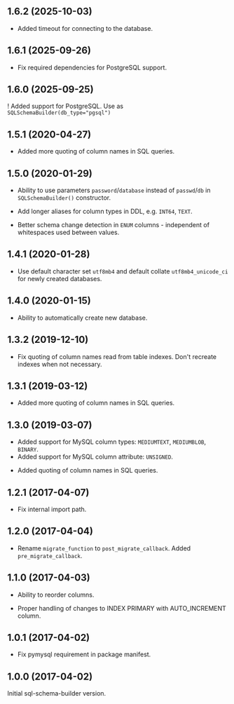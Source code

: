 
## 1.6.2 (2025-10-03)

* Added timeout for connecting to the database.


## 1.6.1 (2025-09-26)

* Fix required dependencies for PostgreSQL support.


## 1.6.0 (2025-09-25)

! Added support for PostgreSQL. Use as `SQLSchemaBuilder(db_type="pgsql")`


## 1.5.1 (2020-04-27)

* Added more quoting of column names in SQL queries.


## 1.5.0 (2020-01-29)

+ Ability to use parameters `password`/`database` instead of `passwd`/`db` in `SQLSchemaBuilder()` constructor.

+ Add longer aliases for column types in DDL, e.g. `INT64`, `TEXT`.

* Better schema change detection in `ENUM` columns - independent of whitespaces used between values.


## 1.4.1 (2020-01-28)

+ Use default character set `utf8mb4` and default collate `utf8mb4_unicode_ci` for newly created databases.


## 1.4.0 (2020-01-15)

+ Ability to automatically create new database.


## 1.3.2 (2019-12-10)

* Fix quoting of column names read from table indexes. Don't recreate indexes when not necessary.


## 1.3.1 (2019-03-12)

* Added more quoting of column names in SQL queries.


## 1.3.0 (2019-03-07)

+ Added support for MySQL column types: `MEDIUMTEXT`, `MEDIUMBLOB`, `BINARY`.
+ Added support for MySQL column attribute: `UNSIGNED`.
* Added quoting of column names in SQL queries.


## 1.2.1 (2017-04-07)

* Fix internal import path.


## 1.2.0 (2017-04-04)

+ Rename `migrate_function` to `post_migrate_callback`. Added `pre_migrate_callback`.


## 1.1.0 (2017-04-03)

+ Ability to reorder columns.
* Proper handling of changes to INDEX PRIMARY with AUTO_INCREMENT column.


## 1.0.1 (2017-04-02)

* Fix pymysql requirement in package manifest.


## 1.0.0 (2017-04-02)

Initial sql-schema-builder version.
